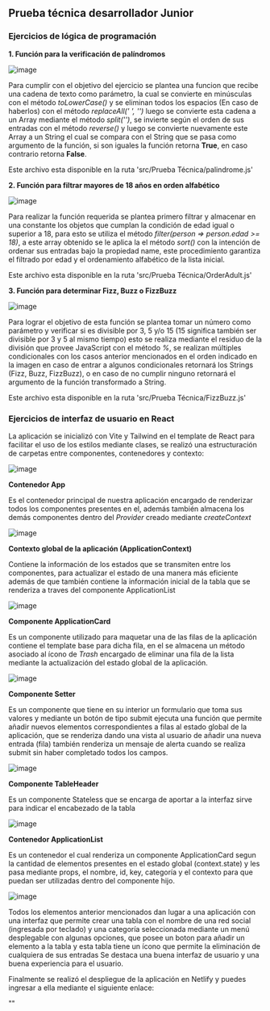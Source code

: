 ## Prueba técnica desarrollador Junior

### Ejercicios de lógica de programación

**1. Función para la verificación de palíndromos**

![image](https://github.com/Alejou343/PruebaTecnicaCPocket/assets/115825608/7234512d-d1d2-4137-8493-88c5d4a3699b)

Para cumplir con el objetivo del ejercicio se plantea una funcion que recibe una cadena de texto como parámetro, 
la cual se convierte en minúsculas con el método *toLowerCase()* y se eliminan todos los espacios (En caso de haberlos)
con el método *replaceAll(' ', '')* luego se convierte esta cadena a un Array mediante el método *split('')*, se invierte según
el orden de sus entradas con el método *reverse()* y luego se convierte nuevamente este Array a un String el cual se compara con 
el String que se pasa como argumento de la función, si son iguales la función retorna **True**, en caso contrario retorna **False**.

Este archivo esta disponible en la ruta 'src/Prueba Técnica/palindrome.js'


**2. Función para filtrar mayores de 18 años en orden alfabético** 

![image](https://github.com/Alejou343/PruebaTecnicaCPocket/assets/115825608/88351677-6c16-44e1-b360-8c9783b9d320)

Para realizar la función requerida se plantea primero filtrar y almacenar en una constante los objetos que cumplan la condición
de edad igual o superior a 18, para esto se utiliza el método *filter(person => person.edad >= 18)*, a este array obtenido se le 
aplica la el método *sort()* con la intención de ordenar sus entradas bajo la propiedad name, este procedimiento garantiza el
filtrado por edad y el ordenamiento alfabético de la lista inicial.

Este archivo esta disponible en la ruta 'src/Prueba Técnica/OrderAdult.js'


**3. Función para determinar Fizz, Buzz o FizzBuzz**

![image](https://github.com/Alejou343/PruebaTecnicaCPocket/assets/115825608/98103d7c-9214-4279-8349-7a0d8db25e33)

Para lograr el objetivo de esta función se plantea tomar un número como parámetro y verificar si es divisible por 3, 5 y/o 15
(15 significa también ser divisible por 3 y 5 al mismo tiempo) esto se realiza mediante el residuo de la división que provee
JavaScript con el método *%*, se realizan múltiples condicionales con los casos anterior mencionados en el orden indicado en la
imagen en caso de entrar a algunos condicionales retornará los Strings (Fizz, Buzz, FizzBuzz), o en caso de no cumplir ninguno retornará
el argumento de la función transformado a String.

Este archivo esta disponible en la ruta 'src/Prueba Técnica/FizzBuzz.js'


### Ejercicios de interfaz de usuario en React

La aplicación se inicializó con Vite y Tailwind en el template de React para facilitar el uso de los estilos mediante clases,
se realizó una estructuración de carpetas entre componentes, contenedores y contexto:

![image](https://github.com/Alejou343/PruebaTecnicaCPocket/assets/115825608/e54a6946-ec2b-40c7-9ce1-b20e2c55dba0)

**Contenedor App**

Es el contenedor principal de nuestra aplicación encargado de renderizar todos los componentes presentes en el, además también almacena
los demás componentes dentro del *Provider* creado mediante *createContext*

![image](https://github.com/Alejou343/PruebaTecnicaCPocket/assets/115825608/69236c94-034d-42ae-b259-18adc8edd8a4)

**Contexto global de la aplicación (ApplicationContext)**

Contiene la información de los estados que se transmiten entre los componentes, para actualizar el estado de una manera más eficiente
además de que también contiene la información inicial de la tabla que se renderiza a traves del componente ApplicationList

![image](https://github.com/Alejou343/PruebaTecnicaCPocket/assets/115825608/199d7c74-336a-4ed7-b2b1-a8d9a89e32b7)

**Componente ApplicationCard**

Es un componente utilizado para maquetar una de las filas de la aplicación contiene el template base para dicha fila, en el se
almacena un método asociado al ícono de *Trash* encargado de eliminar una fila de la lista mediante la actualización del estado 
global de la aplicación.

![image](https://github.com/Alejou343/PruebaTecnicaCPocket/assets/115825608/3dcf4549-ec3b-4439-a56d-5bbc26cdbead)

**Componente Setter**

Es un componente que tiene en su interior un formulario que toma sus valores y mediante un botón de tipo submit ejecuta una función 
que permite añadir nuevos elementos correspondientes a filas al estado global de la aplicación, que se renderiza dando una vista al 
usuario de añadir una nueva entrada (fila) también renderiza un mensaje de alerta cuando se realiza submit sin haber completado todos
los campos.

![image](https://github.com/Alejou343/PruebaTecnicaCPocket/assets/115825608/445b4575-8de8-4b2d-908d-4aad5c9fc6e7)

**Componente TableHeader**

Es un componente Stateless que se encarga de aportar a la interfaz sirve para indicar el encabezado de la tabla 

![image](https://github.com/Alejou343/PruebaTecnicaCPocket/assets/115825608/9481b0b8-ed4b-4552-8d1f-5fdab6942177)

**Contenedor ApplicationList**

Es un contenedor el cual renderiza un componente ApplicationCard segun la cantidad de elementos presentes en el estado global
(context.state) y les pasa mediante props, el nombre, id, key, categoría y el contexto para que puedan ser utilizadas dentro
del componente hijo.

![image](https://github.com/Alejou343/PruebaTecnicaCPocket/assets/115825608/002de233-2eb5-4835-80c1-c5b7de9fb857)

Todos los elementos anterior mencionados dan lugar a una aplicación con una interfaz que permite crear una tabla con el nombre de
una red social (ingresada por teclado) y una categoría seleccionada mediante un menú desplegable con algunas opciones, que posee 
un boton para añadir un elemento a la tabla y esta tabla tiene un ícono que permite la eliminación de cualquiera de sus entradas
Se destaca una buena interfaz de usuario y una buena experiencia para el usuario. 


Finalmente se realizó el despliegue de la aplicación en Netlify y puedes ingresar a ella mediante el siguiente enlace: 

""








 







